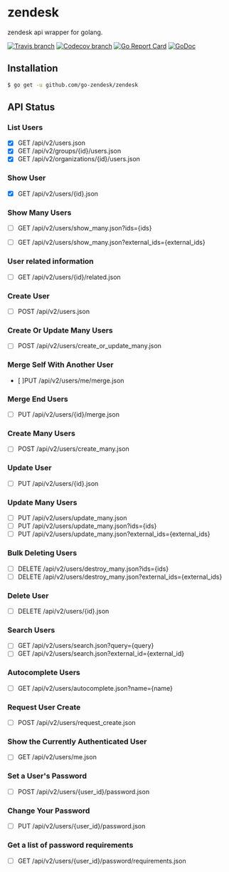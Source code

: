# zendesk

zendesk api wrapper for golang.

[![Travis branch](https://img.shields.io/travis/go-zendesk/zendesk/master.svg)](https://travis-ci.org/go-zendesk/zendesk)
[![Codecov branch](https://img.shields.io/codecov/c/github/go-zendesk/zendesk/master.svg)](https://codecov.io/gh/go-zendesk/zendesk)
[![Go Report Card](https://goreportcard.com/badge/github.com/go-zendesk/zendesk)](https://goreportcard.com/report/github.com/go-zendesk/zendesk)
[![GoDoc](https://godoc.org/github.com/go-zendesk/zendesk?status.svg)](https://godoc.org/github.com/go-zendesk/zendesk)

## Installation

```bash
$ go get -u github.com/go-zendesk/zendesk
```

## API Status

### List Users
- [x] GET /api/v2/users.json
- [x] GET /api/v2/groups/{id}/users.json
- [x] GET /api/v2/organizations/{id}/users.json

### Show User
- [x] GET /api/v2/users/{id}.json

### Show Many Users
- [ ] GET /api/v2/users/show_many.json?ids={ids}

- [ ] GET /api/v2/users/show_many.json?external_ids={external_ids}

### User related information
- [ ] GET /api/v2/users/{id}/related.json

### Create User
- [ ] POST /api/v2/users.json

### Create Or Update Many Users
- [ ] POST /api/v2/users/create_or_update_many.json

### Merge Self With Another User
- [ ]PUT /api/v2/users/me/merge.json

### Merge End Users
- [ ] PUT /api/v2/users/{id}/merge.json

### Create Many Users
- [ ] POST /api/v2/users/create_many.json

### Update User
- [ ] PUT /api/v2/users/{id}.json

### Update Many Users
- [ ] PUT /api/v2/users/update_many.json
- [ ] PUT /api/v2/users/update_many.json?ids={ids}
- [ ] PUT /api/v2/users/update_many.json?external_ids={external_ids}

### Bulk Deleting Users
- [ ] DELETE /api/v2/users/destroy_many.json?ids={ids}
- [ ] DELETE /api/v2/users/destroy_many.json?external_ids={external_ids}

### Delete User
- [ ] DELETE /api/v2/users/{id}.json

### Search Users
- [ ] GET /api/v2/users/search.json?query={query}
- [ ] GET /api/v2/users/search.json?external_id={external_id}

### Autocomplete Users
- [ ] GET /api/v2/users/autocomplete.json?name={name}

### Request User Create
- [ ] POST /api/v2/users/request_create.json

### Show the Currently Authenticated User
- [ ] GET /api/v2/users/me.json

### Set a User's Password
- [ ] POST /api/v2/users/{user_id}/password.json

### Change Your Password
- [ ] PUT /api/v2/users/{user_id}/password.json

### Get a list of password requirements
- [ ] GET /api/v2/users/{user_id}/password/requirements.json